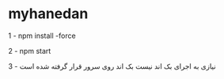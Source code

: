 # myhanedan

1 - npm install -force

2 - npm start

3 - نیازی به اجرای بک اند نیست بک اند روی سرور قرار گرفته شده است 
